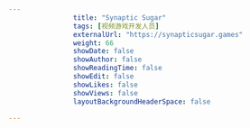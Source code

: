 ---
                title: "Synaptic Sugar"
                tags: [视频游戏开发人员]
                externalUrl: "https://synapticsugar.games"
                weight: 66
                showDate: false
                showAuthor: false
                showReadingTime: false
                showEdit: false
                showLikes: false
                showViews: false
                layoutBackgroundHeaderSpace: false
                ---

